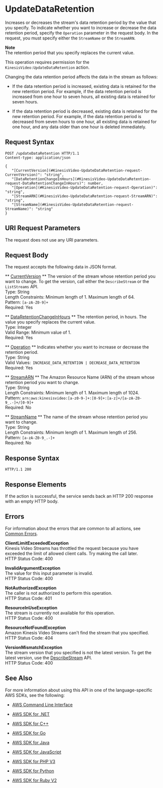 # UpdateDataRetention<a name="API_UpdateDataRetention"></a>

 Increases or decreases the stream's data retention period by the value that you specify\. To indicate whether you want to increase or decrease the data retention period, specify the `Operation` parameter in the request body\. In the request, you must specify either the `StreamName` or the `StreamARN`\. 

**Note**  
The retention period that you specify replaces the current value\.

This operation requires permission for the `KinesisVideo:UpdateDataRetention` action\.

Changing the data retention period affects the data in the stream as follows:

+ If the data retention period is increased, existing data is retained for the new retention period\. For example, if the data retention period is increased from one hour to seven hours, all existing data is retained for seven hours\.

+ If the data retention period is decreased, existing data is retained for the new retention period\. For example, if the data retention period is decreased from seven hours to one hour, all existing data is retained for one hour, and any data older than one hour is deleted immediately\.

## Request Syntax<a name="API_UpdateDataRetention_RequestSyntax"></a>

```
POST /updateDataRetention HTTP/1.1
Content-type: application/json

{
   "[CurrentVersion](#KinesisVideo-UpdateDataRetention-request-CurrentVersion)": "string",
   "[DataRetentionChangeInHours](#KinesisVideo-UpdateDataRetention-request-DataRetentionChangeInHours)": number,
   "[Operation](#KinesisVideo-UpdateDataRetention-request-Operation)": "string",
   "[StreamARN](#KinesisVideo-UpdateDataRetention-request-StreamARN)": "string",
   "[StreamName](#KinesisVideo-UpdateDataRetention-request-StreamName)": "string"
}
```

## URI Request Parameters<a name="API_UpdateDataRetention_RequestParameters"></a>

The request does not use any URI parameters\.

## Request Body<a name="API_UpdateDataRetention_RequestBody"></a>

The request accepts the following data in JSON format\.

 ** [CurrentVersion](#API_UpdateDataRetention_RequestSyntax) **   <a name="KinesisVideo-UpdateDataRetention-request-CurrentVersion"></a>
The version of the stream whose retention period you want to change\. To get the version, call either the `DescribeStream` or the `ListStreams` API\.  
Type: String  
Length Constraints: Minimum length of 1\. Maximum length of 64\.  
Pattern: `[a-zA-Z0-9]+`   
Required: Yes

 ** [DataRetentionChangeInHours](#API_UpdateDataRetention_RequestSyntax) **   <a name="KinesisVideo-UpdateDataRetention-request-DataRetentionChangeInHours"></a>
The retention period, in hours\. The value you specify replaces the current value\.  
Type: Integer  
Valid Range: Minimum value of 1\.  
Required: Yes

 ** [Operation](#API_UpdateDataRetention_RequestSyntax) **   <a name="KinesisVideo-UpdateDataRetention-request-Operation"></a>
Indicates whether you want to increase or decrease the retention period\.  
Type: String  
Valid Values:` INCREASE_DATA_RETENTION | DECREASE_DATA_RETENTION`   
Required: Yes

 ** [StreamARN](#API_UpdateDataRetention_RequestSyntax) **   <a name="KinesisVideo-UpdateDataRetention-request-StreamARN"></a>
The Amazon Resource Name \(ARN\) of the stream whose retention period you want to change\.  
Type: String  
Length Constraints: Minimum length of 1\. Maximum length of 1024\.  
Pattern: `arn:aws:kinesisvideo:[a-z0-9-]+:[0-9]+:[a-z]+/[a-zA-Z0-9_.-]+/[0-9]+`   
Required: No

 ** [StreamName](#API_UpdateDataRetention_RequestSyntax) **   <a name="KinesisVideo-UpdateDataRetention-request-StreamName"></a>
The name of the stream whose retention period you want to change\.  
Type: String  
Length Constraints: Minimum length of 1\. Maximum length of 256\.  
Pattern: `[a-zA-Z0-9_.-]+`   
Required: No

## Response Syntax<a name="API_UpdateDataRetention_ResponseSyntax"></a>

```
HTTP/1.1 200
```

## Response Elements<a name="API_UpdateDataRetention_ResponseElements"></a>

If the action is successful, the service sends back an HTTP 200 response with an empty HTTP body\.

## Errors<a name="API_UpdateDataRetention_Errors"></a>

For information about the errors that are common to all actions, see [Common Errors](CommonErrors.md)\.

 **ClientLimitExceededException**   
Kinesis Video Streams has throttled the request because you have exceeded the limit of allowed client calls\. Try making the call later\.  
HTTP Status Code: 400

 **InvalidArgumentException**   
The value for this input parameter is invalid\.  
HTTP Status Code: 400

 **NotAuthorizedException**   
The caller is not authorized to perform this operation\.  
HTTP Status Code: 401

 **ResourceInUseException**   
The stream is currently not available for this operation\.  
HTTP Status Code: 400

 **ResourceNotFoundException**   
Amazon Kinesis Video Streams can't find the stream that you specified\.  
HTTP Status Code: 404

 **VersionMismatchException**   
The stream version that you specified is not the latest version\. To get the latest version, use the [DescribeStream](http://docs.aws.amazon.com/kinesisvideostreams/latest/dg/API_DescribeStream.html) API\.  
HTTP Status Code: 400

## See Also<a name="API_UpdateDataRetention_SeeAlso"></a>

For more information about using this API in one of the language\-specific AWS SDKs, see the following:

+  [AWS Command Line Interface](http://docs.aws.amazon.com/goto/aws-cli/kinesisvideo-2017-09-30/UpdateDataRetention) 

+  [AWS SDK for \.NET](http://docs.aws.amazon.com/goto/DotNetSDKV3/kinesisvideo-2017-09-30/UpdateDataRetention) 

+  [AWS SDK for C\+\+](http://docs.aws.amazon.com/goto/SdkForCpp/kinesisvideo-2017-09-30/UpdateDataRetention) 

+  [AWS SDK for Go](http://docs.aws.amazon.com/goto/SdkForGoV1/kinesisvideo-2017-09-30/UpdateDataRetention) 

+  [AWS SDK for Java](http://docs.aws.amazon.com/goto/SdkForJava/kinesisvideo-2017-09-30/UpdateDataRetention) 

+  [AWS SDK for JavaScript](http://docs.aws.amazon.com/goto/AWSJavaScriptSDK/kinesisvideo-2017-09-30/UpdateDataRetention) 

+  [AWS SDK for PHP V3](http://docs.aws.amazon.com/goto/SdkForPHPV3/kinesisvideo-2017-09-30/UpdateDataRetention) 

+  [AWS SDK for Python](http://docs.aws.amazon.com/goto/boto3/kinesisvideo-2017-09-30/UpdateDataRetention) 

+  [AWS SDK for Ruby V2](http://docs.aws.amazon.com/goto/SdkForRubyV2/kinesisvideo-2017-09-30/UpdateDataRetention) 